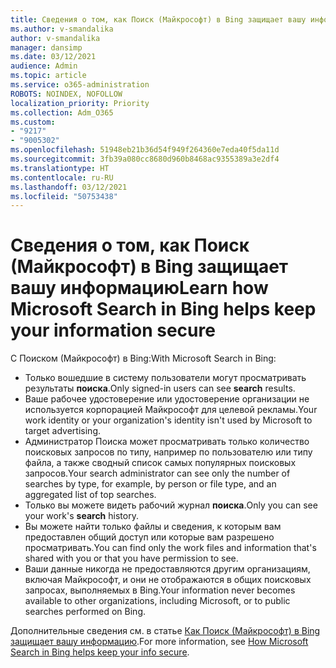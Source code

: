 ```yaml
---
title: Сведения о том, как Поиск (Майкрософт) в Bing защищает вашу информацию
ms.author: v-smandalika
author: v-smandalika
manager: dansimp
ms.date: 03/12/2021
audience: Admin
ms.topic: article
ms.service: o365-administration
ROBOTS: NOINDEX, NOFOLLOW
localization_priority: Priority
ms.collection: Adm_O365
ms.custom:
- "9217"
- "9005302"
ms.openlocfilehash: 51948eb21b36d54f949f264360e7eda40f5da11d
ms.sourcegitcommit: 3fb39a080cc8680d960b8468ac9355389a3e2df4
ms.translationtype: HT
ms.contentlocale: ru-RU
ms.lasthandoff: 03/12/2021
ms.locfileid: "50753438"
---
```

# <a name="learn-how-microsoft-search-in-bing-helps-keep-your-information-secure"></a><span data-ttu-id="69723-102">Сведения о том, как Поиск (Майкрософт) в Bing защищает вашу информацию</span><span class="sxs-lookup"><span data-stu-id="69723-102">Learn how Microsoft Search in Bing helps keep your information secure</span></span>

<span data-ttu-id="69723-103">С Поиском (Майкрософт) в Bing:</span><span class="sxs-lookup"><span data-stu-id="69723-103">With Microsoft Search in Bing:</span></span>

- <span data-ttu-id="69723-104">Только вошедшие в систему пользователи могут просматривать результаты **поиска**.</span><span class="sxs-lookup"><span data-stu-id="69723-104">Only signed-in users can see **search** results.</span></span>
- <span data-ttu-id="69723-105">Ваше рабочее удостоверение или удостоверение организации не используется корпорацией Майкрософт для целевой рекламы.</span><span class="sxs-lookup"><span data-stu-id="69723-105">Your work identity or your organization's identity isn't used by Microsoft to target advertising.</span></span>
- <span data-ttu-id="69723-106">Администратор Поиска может просматривать только количество поисковых запросов по типу, например по пользователю или типу файла, а также сводный список самых популярных поисковых запросов.</span><span class="sxs-lookup"><span data-stu-id="69723-106">Your search administrator can see only the number of searches by type, for example, by person or file type, and an aggregated list of top searches.</span></span>
- <span data-ttu-id="69723-107">Только вы можете видеть рабочий журнал **поиска**.</span><span class="sxs-lookup"><span data-stu-id="69723-107">Only you can see your work's **search** history.</span></span>
- <span data-ttu-id="69723-108">Вы можете найти только файлы и сведения, к которым вам предоставлен общий доступ или которые вам разрешено просматривать.</span><span class="sxs-lookup"><span data-stu-id="69723-108">You can find only the work files and information that's shared with you or that you have permission to see.</span></span>
- <span data-ttu-id="69723-109">Ваши данные никогда не предоставляются другим организациям, включая Майкрософт, и они не отображаются в общих поисковых запросах, выполняемых в Bing.</span><span class="sxs-lookup"><span data-stu-id="69723-109">Your information never becomes available to other organizations, including Microsoft, or to public searches performed on Bing.</span></span>

<span data-ttu-id="69723-110">Дополнительные сведения см. в статье [Как Поиск (Майкрософт) в Bing защищает вашу информацию](https://support.microsoft.com/office/how-microsoft-search-in-bing-helps-keep-your-info-secure-cbce46ae-bb1f-4d0e-86f1-5984f4589113).</span><span class="sxs-lookup"><span data-stu-id="69723-110">For more information, see [How Microsoft Search in Bing helps keep your info secure](https://support.microsoft.com/office/how-microsoft-search-in-bing-helps-keep-your-info-secure-cbce46ae-bb1f-4d0e-86f1-5984f4589113).</span></span>


